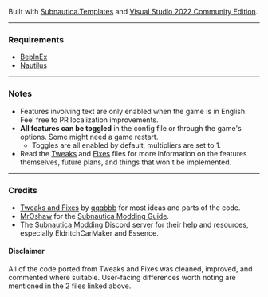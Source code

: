 Built with [Subnautica.Templates](https://www.nuget.org/packages/Subnautica.Templates) and [Visual Studio 2022 Community Edition](https://visualstudio.microsoft.com/vs/community/).

---

### Requirements
- [BepInEx](https://www.nexusmods.com/subnautica/mods/1108)
- [Nautilus](https://www.nexusmods.com/subnautica/mods/1262)

---

### Notes
- Features involving text are only enabled when the game is in English. Feel free to PR localization improvements.
- **All features can be toggled** in the config file or through the game's options. Some might need a game restart.
  - Toggles are all enabled by default, multipliers are set to 1.
- Read the [Tweaks](https://github.com/Ungeziefi/Subnautica-Mods/blob/main/Tweaks/Tweaks%20Progress.md) and [Fixes](https://github.com/Ungeziefi/Subnautica-Mods/blob/main/Fixes/Fixes%20Progress.md) files for more information on the features themselves, future plans, and things that won't be implemented.

---

  ### Credits
- [Tweaks and Fixes](https://github.com/qqqbbb/Tweaks-and-Fixes) by [qqqbbb](https://github.com/qqqbbb) for most ideas and parts of the code.
- [MrOshaw](https://github.com/mroshaw) for the [Subnautica Modding Guide](https://mroshaw.github.io/).
- The [Subnautica Modding](https://discord.com/invite/subnautica-modding-324207629784186882) Discord server for their help and resources, especially EldritchCarMaker and Essence.
#### Disclaimer
All of the code ported from Tweaks and Fixes was cleaned, improved, and commented where suitable. User-facing differences worth noting are mentioned in the 2 files linked above.